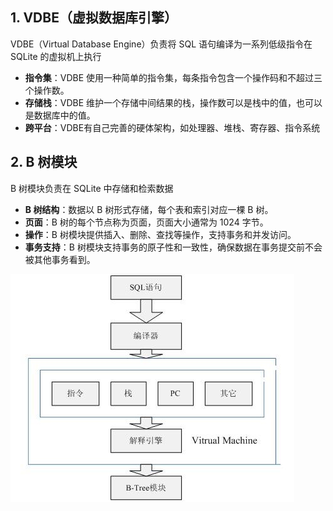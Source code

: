 ## 1. VDBE（虚拟数据库引擎）
VDBE（Virtual Database Engine）负责将 SQL 语句编译为一系列低级指令在 SQLite 的虚拟机上执行
- **指令集**：VDBE 使用一种简单的指令集，每条指令包含一个操作码和不超过三个操作数。
- **存储栈**：VDBE 维护一个存储中间结果的栈，操作数可以是栈中的值，也可以是数据库中的值。
- **跨平台**：VDBE有自己完善的硬体架构，如处理器、堆栈、寄存器、指令系统


## 2. B 树模块
B 树模块负责在 SQLite 中存储和检索数据
- **B 树结构**：数据以 B 树形式存储，每个表和索引对应一棵 B 树。
- **页面**：B 树的每个节点称为页面，页面大小通常为 1024 字节。
- **操作**：B 树模块提供插入、删除、查找等操作，支持事务和并发访问。
- **事务支持**：B 树模块支持事务的原子性和一致性，确保数据在事务提交前不会被其他事务看到。

![进程模型](进程模型.png)
